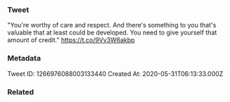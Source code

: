 ### Tweet
"You're worthy of care and respect. And there's something to you that's valuable that at least could be developed. You need to give yourself that amount of credit." https://t.co/9Vv3W6akbp

### Metadata
Tweet ID: 1266976088003133440
Created At: 2020-05-31T06:13:33.000Z

### Related

